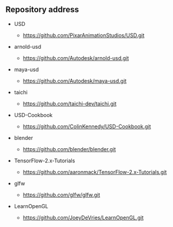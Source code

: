 ## Repository address
* USD
    * https://github.com/PixarAnimationStudios/USD.git

* arnold-usd
    * https://github.com/Autodesk/arnold-usd.git

* maya-usd
	* https://github.com/Autodesk/maya-usd.git

* taichi
	* https://github.com/taichi-dev/taichi.git

* USD-Cookbook
	* https://github.com/ColinKennedy/USD-Cookbook.git

* blender
	* https://github.com/blender/blender.git

* TensorFlow-2.x-Tutorials
	* https://github.com/aaronmack/TensorFlow-2.x-Tutorials.git
    
* glfw
	* https://github.com/glfw/glfw.git

* LearnOpenGL
	* https://github.com/JoeyDeVries/LearnOpenGL.git